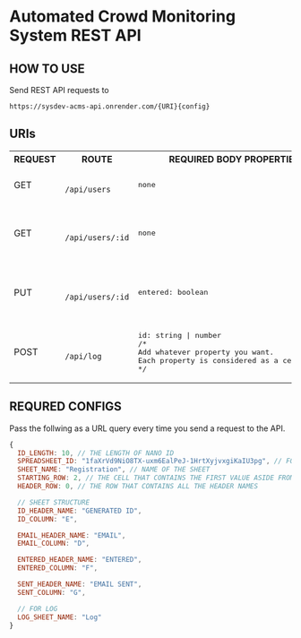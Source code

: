 # Automated Crowd Monitoring System REST API

## HOW TO USE

Send REST API requests to

```
https://sysdev-acms-api.onrender.com/{URI}{config}
```

## URIs

<table>
<tr>
<th>
REQUEST
</th>
<th>
ROUTE
</th>
<th>
REQUIRED BODY PROPERTIES
</th>
<th>
DESCRIPTION
</th>
</tr>

<tr>
<td>
GET
</td>
<td>
<code>
/api/users
</code>
</td>
<td>
<pre>
none
</pre>
</td>
<td>
Returns an array of rows as objects
</td>
</tr>

<tr>
<td>
GET
</td>
<td>
<code>
/api/users/:id
</code>
</td>
<td>
<pre>
none
</pre>
</td>
<td>
Returns row as an object if it matches an id from the sheets
</td>
</tr>

<tr>
<td>
PUT
</td>
<td>
<code>
/api/users/:id
</code>
</td>
<td>
<pre>
entered: boolean
</pre>
</td>
<td>
Updates entered status if it matches an id from the sheets
</td>
</tr>

<tr>
<td>
POST
</td>
<td>
<code>
/api/log
</code>
</td>
<td>
<pre>
id: string | number
/*
Add whatever property you want.
Each property is considered as a cell value.
*/
</pre>
</td>
<td>
Adds an entry to log
</td>
</tr>
</table>

## REQURED CONFIGS
Pass the follwing as a URL query every time you send a request to the API.
```javascript
{
  ID_LENGTH: 10, // THE LENGTH OF NANO ID
  SPREADSHEET_ID: "1faXrVd9NiO8TX-uxm6EalPeJ-1HrtXyjvxgiKaIU3pg", // FOUND IN LINK
  SHEET_NAME: "Registration", // NAME OF THE SHEET
  STARTING_ROW: 2, // THE CELL THAT CONTAINS THE FIRST VALUE ASIDE FROM HEADER
  HEADER_ROW: 0, // THE ROW THAT CONTAINS ALL THE HEADER NAMES

  // SHEET STRUCTURE
  ID_HEADER_NAME: "GENERATED ID",
  ID_COLUMN: "E",

  EMAIL_HEADER_NAME: "EMAIL", 
  EMAIL_COLUMN: "D",

  ENTERED_HEADER_NAME: "ENTERED",
  ENTERED_COLUMN: "F",

  SENT_HEADER_NAME: "EMAIL SENT", 
  SENT_COLUMN: "G",

  // FOR LOG
  LOG_SHEET_NAME: "Log"
}
```